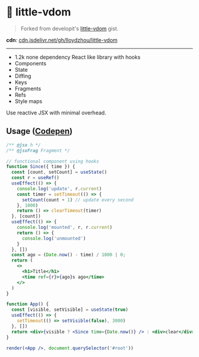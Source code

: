 # 🍼 little-vdom

> Forked from developit's [little-vdom](https://gist.github.com/developit/2038b141b31287faa663f410b6649a87) gist.

**cdn**: [cdn.jsdelivr.net/gh/lloydzhou/little-vdom](https://cdn.jsdelivr.net/gh/lloydzhou/little-vdom@main/dist/little-vdom.js)

---

- 1.2k none dependency React like library with hooks
- Components
- State
- Diffing
- Keys
- Fragments
- Refs
- Style maps

Use reactive JSX with minimal overhead.

## Usage ([Codepen](https://codepen.io/lloydzhou/pen/rNZJgKE?editors=0011))

```jsx
/** @jsx h */
/** @jsxFrag Fragment */

// functional component using hooks
function Since({ time }) {
  const [count, setCount] = useState()
  const r = useRef()
  useEffect(() => {
    console.log('update', r.current)
    const timer = setTimeout(() => {
      setCount(count + 1) // update every second
    }, 1000)
    return () => clearTimeout(timer)
  }, [count])
  useEffect(() => {
    console.log('mounted', r, r.current)
    return () => {
      console.log('unmounted')
    }
  }, [])
  const ago = (Date.now() - time) / 1000 | 0;
  return (
    <>
      <h1>Title</h1>
      <time ref={r}>{ago}s ago</time>
    </>
  )
}

function App() {
  const [visible, setVisible] = useState(true)
  useEffect(() => {
    setTimeout(() => setVisible(false), 3000)
  }, [])
  return <div>{visible ? <Since time={Date.now()} /> : <div>clear</div>}</div>
}

render(<App />, document.querySelector('#root'))
```
